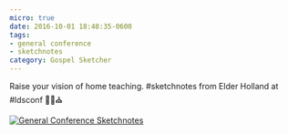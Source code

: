```yaml
---
micro: true
date: 2016-10-01 18:48:35-0600
tags:
- general conference
- sketchnotes
category: Gospel Sketcher
---
```


Raise your vision of home teaching. #sketchnotes from Elder Holland at #ldsconf ✍🏼⛪️

[![General Conference Sketchnotes](https://media.bennorris.org/images/gospelsketcher/uploads/2018/81070d5a35.jpg)](https://media.bennorris.org/images/gospelsketcher/uploads/2018/81070d5a35.jpg)
